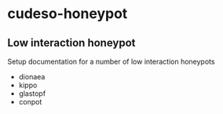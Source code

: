 cudeso-honeypot
===============

## Low interaction honeypot

Setup documentation for a number of low interaction honeypots

* dionaea
* kippo
* glastopf
* conpot

